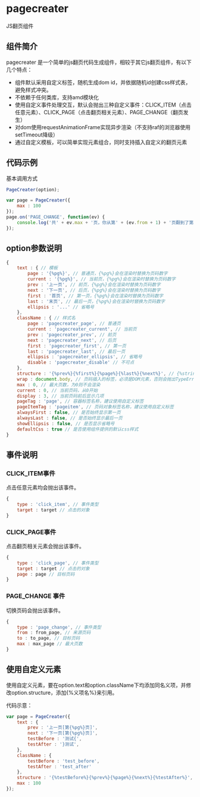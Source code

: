 # pagecreater
JS翻页组件

## 组件简介
pagecreater 是一个简单的js翻页代码生成组件，相较于其它js翻页组件，有以下几个特点：
- 组件默认采用自定义标签，随机生成dom id，并依据随机id创建css样式表，避免样式冲突。
- 不依赖于任何类库，支持amd模块化
- 使用自定义事件处理交互，默认会抛出三种自定义事件：CLICK_ITEM（点击任意元素）、CLICK_PAGE（点击翻页相关元素）、PAGE_CHANGE（翻页发生）
- 对dom使用requestAnimationFrame实现异步渲染（不支持raf的浏览器使用setTimeout降级）
- 通过自定义模板，可以简单实现元素组合，同时支持插入自定义的翻页元素

## 代码示例

基本调用方式
```javascript
PageCreater(option);
```


```javascript
var page = PageCreater({
	max : 100
});
page.on('PAGE_CHANGE', function(ev) {
	console.log('共' + ev.max + '页，你从第' + (ev.from + 1) + '页翻到了第' + (ev.to + 1) + '页');
});
```

## option参数说明
```javascript
{
	text : { // 模板
		page : '{%pg%}', // 普通页，{%pg%}会在渲染时替换为页码数字
		current : '{%pg%}', // 当前页，{%pg%}会在渲染时替换为页码数字
		prev : '上一页', // 前页，{%pg%}会在渲染时替换为页码数字
		next : '下一页', // 后页，{%pg%}会在渲染时替换为页码数字
		first : '首页', // 第一页，{%pg%}会在渲染时替换为页码数字
		last : '末页', // 最后一页，{%pg%}会在渲染时替换为页码数字
		ellipsis : '...' // 省略号
	},
	className : { // 样式名
		page : 'pagecreater_page', // 普通页
		current : 'pagecreater_current', // 当前页
		prev : 'pagecreater_prev', // 前页
		next : 'pagecreater_next', // 后页
		first : 'pagecreater_first', // 第一页
		last : 'pagecreater_last', // 最后一页
		ellipsis : 'pagecreater_ellipsis', // 省略号
		disable : 'pagecreater_disable' // 不可点
	},
	structure : '{%prev%}{%first%}{%page%}{%last%}{%next%}', // {%string%}会在渲染时替换为对应的元素或自定义元素
	wrap : document.body, // 页码插入的标签，必须是DOM元素，否则会抛出TypeError
	max : 0, // 最大页数，为0则不会渲染
	current : 0, // 当前页码，从0开始
	display : 3, // 当前页码前后显示几项
	pageTag : 'page', // 容器标签名称，建议使用自定义标签
	pageItemTag : 'pageitem', // 页码对象标签名称，建议使用自定义标签
	alwaysFirst : false, // 是否始终显示第一页
	alwaysLast : false, // 是否始终显示最后一页
	showEllipsis : false, // 是否显示省略号
	defaultCss : true // 是否使用组件提供的默认css样式
}
```

## 事件说明

### CLICK_ITEM事件

点击任意元素均会抛出该事件。
```javascript
{
	type : 'click_item', // 事件类型
	target : target // 点击的对象
}
```

### CLICK_PAGE事件

点击翻页相关元素会抛出该事件。
```javascript
{
	type : 'click_page', // 事件类型
	target : target // 点击的对象
	page : page // 目标页码
}
```

### PAGE_CHANGE 事件

切换页码会抛出该事件。
```javascript
{
	type : 'page_change', // 事件类型
	from : from_page, // 来源页码
	to : to_page, // 目标页码
	max : max_page // 最大页数
}
```

## 使用自定义元素

使用自定义元素，要在option.text和option.className下均添加同名义项，并修改option.structure，添加{%义项名%}来引用。

代码示意：
```javascript
var page = PageCreater({
	text : {
		prev : '上一页[第{%pg%}页]',
		next : '下一页[第{%pg%}页]',
		testBefore : '测试{',
		testAfter : '}测试',
	},
	className : {
		testBefore : 'test_before',
		testAfter : 'test_after'
	},
	structure : '{%testBefore%}{%prev%}{%page%}{%next%}{%testAfter%}',
	max : 100
});
```
